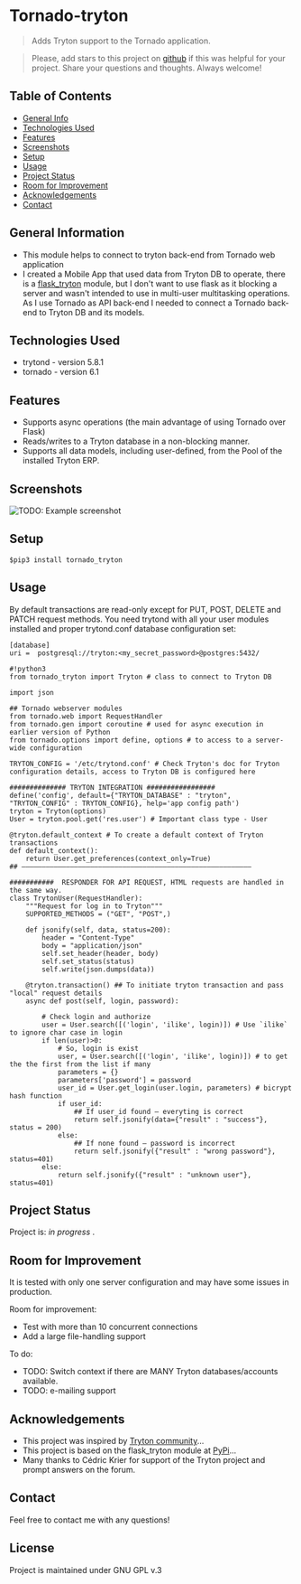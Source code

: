 # Tornado-tryton
> Adds Tryton support to the Tornado application.
<!--  Live demo — TO DO [_here_](https://api.example.com). <!-- If you have the project hosted somewhere, include the link here. -->

> Please, add stars to this project on [github](https://github.com/TinKurbatoff/tornado-tryton) if this was helpful for your project. Share your questions and thoughts. Always welcome! 

## Table of Contents
* [General Info](#general-information)
* [Technologies Used](#technologies-used)
* [Features](#features)
* [Screenshots](#screenshots)
* [Setup](#setup)
* [Usage](#usage)
* [Project Status](#project-status)
* [Room for Improvement](#room-for-improvement)
* [Acknowledgements](#acknowledgements)
* [Contact](#contact)
<!-- * [License](#license) -->


## General Information
- This module helps to connect to tryton back-end from Tornado web application 
- I created a Mobile App that used data from Tryton DB to operate, there is a [flask_tryton](https://pypi.org/project/flask-tryton/) module, but I don't want to use flask as it blocking a server and wasn't intended to use in multi-user multitasking operations. As I use Tornado as API back-end I needed to connect a Tornado back-end to Tryton DB and its models. 
<!-- You don't have to answer all the questions - just the ones relevant to your project. -->


## Technologies Used
- trytond - version 5.8.1
- tornado - version 6.1


## Features
- Supports async operations (the main advantage of using Tornado over Flask)
- Reads/writes to a Tryton database in a non-blocking manner.
- Supports all data models, including user-defined, from the Pool of the installed Tryton ERP.



## Screenshots
![TODO: Example screenshot](./img/screenshot.png)
<!-- If you have screenshots you'd like to share, include them here. -->


## Setup
```
$pip3 install tornado_tryton
```

## Usage
By default transactions are read-only except for PUT, POST, DELETE and PATCH request methods. 
You need trytond with all your user modules installed and proper trytond.conf database configuration set:
```
[database]
uri =  postgresql://tryton:<my_secret_password>@postgres:5432/
```

```
#!python3
from tornado_tryton import Tryton # class to connect to Tryton DB

import json

## Tornado webserver modules
from tornado.web import RequestHandler
from tornado.gen import coroutine # used for async execution in earlier version of Python 
from tornado.options import define, options # to access to a server-wide configuration 

TRYTON_CONFIG = '/etc/trytond.conf' # Check Tryton's doc for Tryton configuration details, access to Tryton DB is configured here 

############## TRYTON INTEGRATION #################
define('config', default={"TRYTON_DATABASE" : "tryton", "TRYTON_CONFIG" : TRYTON_CONFIG}, help='app config path')
tryton = Tryton(options)
User = tryton.pool.get('res.user') # Important class type - User

@tryton.default_context # To create a default context of Tryton transactions
def default_context():
    return User.get_preferences(context_only=True)
## —————————————————————————————————————————————————————————

###########  RESPONDER FOR API REQUEST, HTML requests are handled in the same way.
class TrytonUser(RequestHandler):
    """Request for log in to Tryton"""
    SUPPORTED_METHODS = ("GET", "POST",)

    def jsonify(self, data, status=200):
        header = "Content-Type"
        body = "application/json"
        self.set_header(header, body)
        self.set_status(status)
        self.write(json.dumps(data))

    @tryton.transaction() ## To initiate tryton transaction and pass "local" request details 
    async def post(self, login, password):            

        # Check login and authorize
        user = User.search([('login', 'ilike', login)]) # Use `ilike` to ignore char case in login             
        if len(user)>0:
            # So, login is exist
            user, = User.search([('login', 'ilike', login)]) # to get the the first from the list if many
            parameters = {}
            parameters['password'] = password
            user_id = User.get_login(user.login, parameters) # bicrypt hash function
            if user_id:
                ## If user_id found — everyting is correct
                return self.jsonify(data={"result" : "success"}, status = 200)
            else:
                ## If none found — password is incorrect
                return self.jsonify({"result" : "wrong password"}, status=401)
        else:
            return self.jsonify({"result" : "unknown user"}, status=401)
```


## Project Status
Project is: _in progress_ .


## Room for Improvement
It is tested with only one server configuration and may have some issues in production.

Room for improvement:
- Test with more than 10 concurrent connections
- Add a large file-handling support

To do:
- TODO: Switch context if there are MANY Tryton databases/accounts available.
- TODO: e-mailing support


## Acknowledgements
- This project was inspired by [Tryton community](https://discuss.tryton.org/)...
- This project is based on the flask_tryton module at [PyPi](https://pypi.org/project/flask-tryton/)...
- Many thanks to Cédric Krier for support of the Tryton project and prompt answers on the forum.


## Contact
Feel free to contact me with any questions!

<!-- Optional -->
## License
Project is maintained under GNU GPL v.3 
<!-- This project is open source and available under the [... License](). -->

<!-- You don't have to include all sections - just the one's relevant to your project -->
